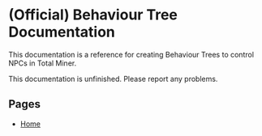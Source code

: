 # (Official) Behaviour Tree Documentation

This documentation is a reference for creating Behaviour Trees to control NPCs in Total Miner.

This documentation is unfinished. Please report any problems.

## Pages

- [Home](../index)
